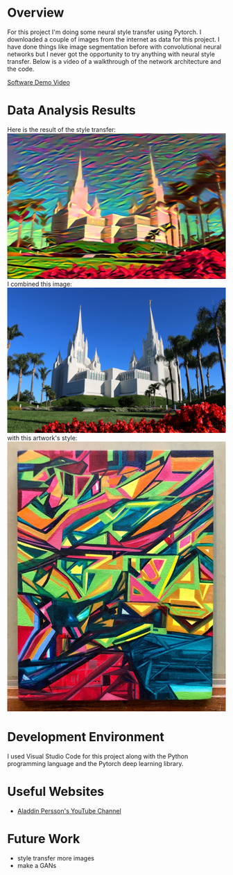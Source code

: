 # Overview

For this project I'm doing some neural style transfer using Pytorch. I downloaded a couple of images from the internet as data for this project.
I have done things like image segmentation before with convolutional neural networks but I never got the opportunity to try anything with neural style transfer. 
Below is a video of a walkthrough of the network architecture and the code.

[Software Demo Video](http://youtube.link.goes.here)

# Data Analysis Results

Here is the result of the style transfer:
![San Diego LDS temple in style](modern_temple.png)
I combined this image:
![San Diego Temple](san_diego_temple.jpg)
with this artwork's style:
![modern art](modern_art.jpg)

# Development Environment

I used Visual Studio Code for this project along with the Python programming language and the Pytorch deep learning library.

# Useful Websites

* [Aladdin Persson's YouTube Channel](https://www.youtube.com/channel/UCkzW5JSFwvKRjXABI-UTAkQ)

# Future Work

* style transfer more images
* make a GANs
